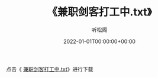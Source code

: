 ﻿---
title:  《兼职剑客打工中.txt》
date:   2022-01-01T00:00:00+00:00
author: 听松阁
layout: post
permalink: /兼职剑客打工中/
categories: 小说
tags: [小说]
---

点击《 [兼职剑客打工中.txt](http://img.660000.xyz/bookstukust/book/bntxt/10/兼职剑客打工中.txt)》进行下载